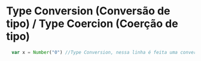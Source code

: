 # Type Conversion (Conversão de tipo) / Type Coercion (Coerção de tipo)

```js
  var x = Number("0") //Type Conversion, nessa linha é feita uma conversão de tipo explicíta
```
